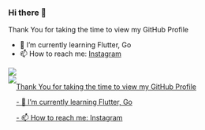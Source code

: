 ### Hi there 👋

Thank You for taking the time to view my GitHub Profile</p>
- 🌱 I’m currently learning Flutter, Go
- 📫 How to reach me: <a href="https://instagram.com/paratonsp/" target="blank">Instagram

<img class="img" src="https://github-readme-stats.vercel.app/api/top-langs/?username=paratonsp&theme=highcontrast&layout=compact" />


<div style="display: flex; flex-direction: row;">
 <img class="img" src="https://github-readme-stats.vercel.app/api/top-langs/?username=hussaino03&theme=radical&layout=compact" />
<div>
<p>Thank You for taking the time to view my GitHub Profile</p>
<p>- 🌱 I’m currently learning Flutter, Go</p>
<p>- 📫 How to reach me: <a href="https://instagram.com/paratonsp/" target="blank">Instagram</p>
</div>

</div>
